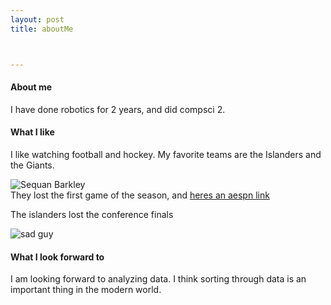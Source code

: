 ```yaml
---
layout: post
title: aboutMe



---
```


#### About me

I have done robotics for 2 years, and did compsci 2.


#### What I like

I like watching football and hockey. 
My favorite teams are the Islanders and the Giants.   

![Sequan Barkley](https://img.bleacherreport.net/img/images/photos/003/884/711/hi-res-6b30fffd8a0bbfd7760050797b445dbe_crop_exact.jpg?w=900&h=600&q=75)  
They lost the first game of the season, and [heres an aespn link](https://www.espn.com/blog/new-york-giants)  

The islanders lost the conference finals


![sad guy](https://cdn.newsday.com/polopoly_fs/1.10340368.1430190213!/httpImage/image.JPG_gen/derivatives/landscape_456/image.JPG)

#### What I look forward to

I am looking forward to analyzing data. I think sorting through data is an important thing in the modern world. 








